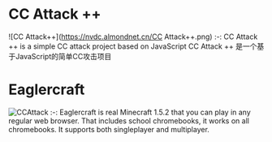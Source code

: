 # CC Attack ++
![CC Attack++](https://nvdc.almondnet.cn/CC Attack++.png)
:-:
CC Attack ++ is a simple CC attack project based on JavaScript
CC Attack ++ 是一个基于JavaScript的简单CC攻击项目

# Eaglercraft

![CCAttack]([https://g.deev.is/eaglercraft/cover.png](https://nvdc.almondnet.cn/CCAttack++.png))
:-:
Eaglercraft is real Minecraft 1.5.2 that you can play in any regular web browser. That includes school chromebooks, it works on all chromebooks. It supports both singleplayer and multiplayer.


